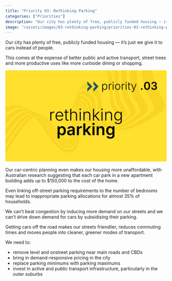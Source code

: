 ```yaml
---
title: "Priority 03: Rethinking Parking"
categories: ["Priorities"]
description: "Our city has plenty of free, publicly funded housing — it’s just we give it to cars instead of people."
image: "/assets/images/03-rethinking-parking/priorities-03-rethinking-parking.jpeg"
---
```


Our city has plenty of free, publicly funded housing — it’s just we give it to cars instead of people.

This comes at the expense of better public and active transport, street trees and more productive uses like more curbside dining or shopping.

![Priority 03: Rethinking Parking](/assets/images/03-rethinking-parking/priorities-03-rethinking-parking.jpeg)

Our car-centric planning even makes our housing more unaffordable, with Australian research suggesting that each car park in a new apartment building adds up to $150,000 to the cost of the home.

Even linking off-street parking requirements to the number of bedrooms may lead to inappropriate parking allocations for almost 35% of households.

We can’t beat congestion by inducing more demand on our streets and we can’t drive down demand for cars by subsidising their parking.

Getting cars off the road makes our streets friendlier, reduces commuting times and moves people into cleaner, greener modes of transport.

We need to:

* remove level and onstreet parking near main roads and CBDs
* bring in demand-responsive pricing in the city
* replace parking minimums with parking maximums
* invest in active and public transport infrastructure, particularly in the outer suburbs

